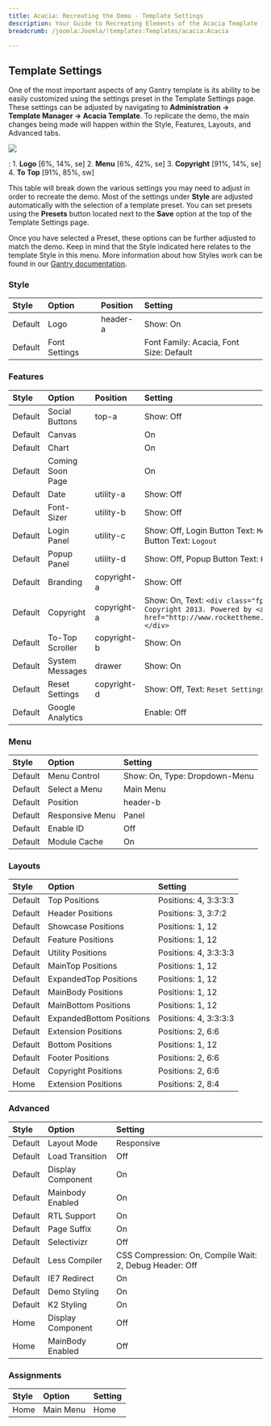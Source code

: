 ```yaml
---
title: Acacia: Recreating the Demo - Template Settings
description: Your Guide to Recreating Elements of the Acacia Template for Joomla
breadcrumb: /joomla:Joomla/!templates:Templates/acacia:Acacia

---
```


Template Settings
-----
One of the most important aspects of any Gantry template is its ability to be easily customized using the settings preset in the Template Settings page. These settings can be adjusted by navigating to **Administration -> Template Manager -> Acacia Template**. To replicate the demo, the main changes being made will happen within the Style, Features, Layouts, and Advanced tabs. 

![][acacia2]

:   1. **Logo**  [6%, 14%, se]
    2. **Menu**  [6%, 42%, se]
    3. **Copyright** [91%, 14%, se]
    4. **To Top**  [91%, 85%, sw]

This table will break down the various settings you may need to adjust in order to recreate the demo. Most of the settings under **Style** are adjusted automatically with the selection of a template preset. You can set presets using the **Presets** button located next to the **Save** option at the top of the Template Settings page.

Once you have selected a Preset, these options can be further adjusted to match the demo. Keep in mind that the Style indicated here relates to the template Style in this menu. More information about how Styles work can be found in our [Gantry documentation][Style].

### Style

| Style   | Option        | Position | Setting                                 |  
| :------ | :------------ | :------- | :-------------------------------------- |  
| Default | Logo          | header-a | Show: On                                |  
| Default | Font Settings |          | Font Family: Acacia, Font Size: Default |  

### Features

| Style   | Option           | Position    | Setting                                                                                                                                 |  
| :------ | :--------------- | :---------- | :-------------------------------------------------------------------------------------------------------------------------------------- |  
| Default | Social Buttons   | top-a       | Show: Off                                                                                                                               |  
| Default | Canvas           |             | On                                                                                                                                      |  
| Default | Chart            |             | On                                                                                                                                      |  
| Default | Coming Soon Page |             | On                                                                                                                                      |  
| Default | Date             | utility-a   | Show: Off                                                                                                                               |  
| Default | Font-Sizer       | utility-b   | Show: Off                                                                                                                               |  
| Default | Login Panel      | utility-c   | Show: Off, Login Button Text: `Member Login`, Logout Button Text: `Logout`                                                              |  
| Default | Popup Panel      | utility-d   | Show: Off, Popup Button Text: `Popup Module`                                                                                            |  
| Default | Branding         | copyright-a | Show: Off                                                                                                                               |  
| Default | Copyright        | copyright-a | Show: On, Text: `<div class="fp-copyright">&copy; Copyright 2013. Powered by <a href="http://www.rockettheme.com">RocketTheme</a></div>`|  
| Default | To-Top Scroller  | copyright-b | Show: On                                                                                                                                |  
| Default | System Messages  | drawer      | Show: On                                                                                                                                |  
| Default | Reset Settings   | copyright-d | Show: Off, Text: `Reset Settings`                                                                                                       |  
| Default | Google Analytics |             | Enable: Off                                                                                                                             |  

### Menu

| Style   | Option          | Setting                       |  
| :------ | :-------------- | :---------------------------- |  
| Default | Menu Control    | Show: On, Type: Dropdown-Menu |  
| Default | Select a Menu   | Main Menu                     |  
| Default | Position        | header-b                      |  
| Default | Responsive Menu | Panel                         |  
| Default | Enable ID       | Off                           |  
| Default | Module Cache    | On                            |  

### Layouts

| Style   | Option                   | Setting               |  
| :------ | :----------------------- | :-------------------- |  
| Default | Top Positions            | Positions: 4, 3:3:3:3 |  
| Default | Header Positions         | Positions: 3, 3:7:2   |  
| Default | Showcase Positions       | Positions: 1, 12      |  
| Default | Feature Positions        | Positions: 1, 12      |  
| Default | Utility Positions        | Positions: 4, 3:3:3:3 |  
| Default | MainTop Positions        | Positions: 1, 12      |  
| Default | ExpandedTop Positions    | Positions: 1, 12      |  
| Default | MainBody Positions       | Positions: 1, 12      |  
| Default | MainBottom Positions     | Positions: 1, 12      |  
| Default | ExpandedBottom Positions | Positions: 4, 3:3:3:3 |  
| Default | Extension Positions      | Positions: 2, 6:6     |  
| Default | Bottom Positions         | Positions: 1, 12      |  
| Default | Footer Positions         | Positions: 2, 6:6     |  
| Default | Copyright Positions      | Positions: 2, 6:6     |  
| Home    | Extension Positions      | Positions: 2, 8:4     |  

### Advanced

| Style   | Option            | Setting                                                 |  
| :------ | :---------------- | :------------------------------------------------------ |  
| Default | Layout Mode       | Responsive                                              |  
| Default | Load Transition   | Off                                                     |  
| Default | Display Component | On                                                      |  
| Default | Mainbody Enabled  | On                                                      |  
| Default | RTL Support       | On                                                      |  
| Default | Page Suffix       | On                                                      |  
| Default | Selectivizr       | Off                                                     |  
| Default | Less Compiler     | CSS Compression: On, Compile Wait: 2, Debug Header: Off |  
| Default | IE7 Redirect      | On                                                      |  
| Default | Demo Styling      | On                                                      |  
| Default | K2 Styling        | On                                                      |  
| Home    | Display Component | Off                                                     |  
| Home    | MainBody Enabled  | Off                                                     |  

### Assignments

| Style | Option    | Setting |  
| :---- | :-------- | :------ |  
| Home  | Main Menu | Home    |  

[demo25]: assets/Acacia.jpg
[menu]: ../../start/menu.md
[Style]: http://docs.gantry.org/gantry4/configure
[acacia2]: assets/acacia.jpeg